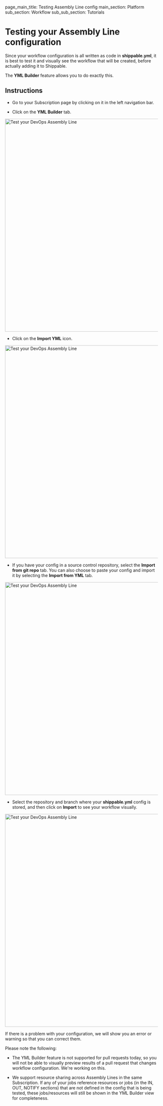 page_main_title: Testing Assembly Line config
main_section: Platform
sub_section: Workflow
sub_sub_section: Tutorials

# Testing your Assembly Line configuration

Since your workflow configuration is all written as code in **shippable.yml**, it is best to test it and visually see the workflow that will be created, before actually adding it to Shippable.

The **YML Builder** feature allows you to do exactly this.

## Instructions

* Go to your Subscription page by clicking on it in the left navigation bar.

* Click on the **YML Builder** tab.

<img src="/images/platform/tutorial/workflow/test-assembly-line-config-dry-run.png" alt="Test your DevOps Assembly Line" style="width:700px;"/>

* Click on the **Import YML** icon.

<img src="/images/platform/tutorial/workflow/test-assembly-line-config-fig1.png" alt="Test your DevOps Assembly Line" style="width:700px;"/>

* If you have your config in a source control repository, select the **Import from git repo** tab. You can also choose to paste your config and import it by selecting the **Import from YML** tab.

<img src="/images/platform/tutorial/workflow/test-assembly-line-config-fig2.png" alt="Test your DevOps Assembly Line" style="width:700px;"/>

* Select the repository and branch where your **shippable.yml** config is stored, and then click on **Import** to see your workflow visually.

<img src="/images/platform/tutorial/workflow/test-assembly-line-config-view-dry-run.png" alt="Test your DevOps Assembly Line" style="width:700px;"/>

If there is a problem with your configuration, we will show you an error or warning so that you can correct them. 

Please note the following:

* The YML Builder feature is not supported for pull requests today, so you will not be able to visually preview results of a pull request that changes workflow configuration. We're working on this.

* We support resource sharing across Assembly Lines in the same Subscription. If any of your jobs reference resources or jobs (in the IN, OUT, NOTIFY sections) that are not defined in the config that is being tested, these jobs/resources will still be shown in the YML Builder view for completeness.
